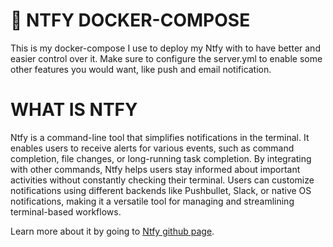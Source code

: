 #  :bread: NTFY DOCKER-COMPOSE
This is my docker-compose I use to deploy my Ntfy with to have better and easier control over it. Make sure to configure the server.yml to enable some other features you would want, like push and email notification.

# WHAT IS NTFY
Ntfy is a command-line tool that simplifies notifications in the terminal. It enables users to receive alerts for various events, such as command completion, file changes, or long-running task completion. By integrating with other commands, Ntfy helps users stay informed about important activities without constantly checking their terminal. Users can customize notifications using different backends like Pushbullet, Slack, or native OS notifications, making it a versatile tool for managing and streamlining terminal-based workflows.

Learn more about it by going to [Ntfy github page](https://github.com/binwiederhier/ntfy). 

